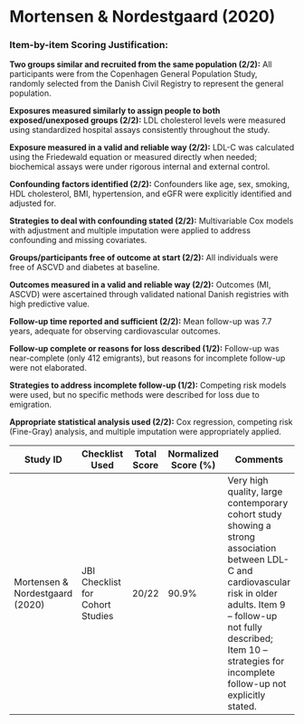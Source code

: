 # Mortensen & Nordestgaard (2020)

### Item-by-item Scoring Justification:

**Two groups similar and recruited from the same population (2/2):** All participants were from the Copenhagen General Population Study, randomly selected from the Danish Civil Registry to represent the general population.

**Exposures measured similarly to assign people to both exposed/unexposed groups (2/2):** LDL cholesterol levels were measured using standardized hospital assays consistently throughout the study.

**Exposure measured in a valid and reliable way (2/2):** LDL-C was calculated using the Friedewald equation or measured directly when needed; biochemical assays were under rigorous internal and external control.

**Confounding factors identified (2/2):** Confounders like age, sex, smoking, HDL cholesterol, BMI, hypertension, and eGFR were explicitly identified and adjusted for.

**Strategies to deal with confounding stated (2/2):** Multivariable Cox models with adjustment and multiple imputation were applied to address confounding and missing covariates.

**Groups/participants free of outcome at start (2/2):** All individuals were free of ASCVD and diabetes at baseline.

**Outcomes measured in a valid and reliable way (2/2):** Outcomes (MI, ASCVD) were ascertained through validated national Danish registries with high predictive value.

**Follow-up time reported and sufficient (2/2):** Mean follow-up was 7.7 years, adequate for observing cardiovascular outcomes.

**Follow-up complete or reasons for loss described (1/2):** Follow-up was near-complete (only 412 emigrants), but reasons for incomplete follow-up were not elaborated.

**Strategies to address incomplete follow-up (1/2):** Competing risk models were used, but no specific methods were described for loss due to emigration.

**Appropriate statistical analysis used (2/2):** Cox regression, competing risk (Fine-Gray) analysis, and multiple imputation were appropriately applied.

| Study ID | Checklist Used | Total Score | Normalized Score (%) | Comments |
| --- | --- | --- | --- | --- |
| Mortensen & Nordestgaard (2020) | JBI Checklist for Cohort Studies | 20/22 | 90.9% | Very high quality, large contemporary cohort study showing a strong association between LDL-C and cardiovascular risk in older adults. Item 9 – follow-up not fully described; Item 10 – strategies for incomplete follow-up not explicitly stated. |

